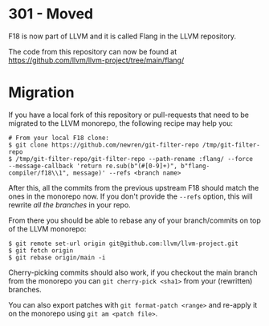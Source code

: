 # 301 - Moved

F18 is now part of LLVM and it is called Flang in the LLVM repository.

The code from this repository can now be found at
https://github.com/llvm/llvm-project/tree/main/flang/

# Migration

If you have a local fork of this repository or pull-requests that need to be
migrated to the LLVM monorepo, the following recipe may help you:

```
# From your local F18 clone:
$ git clone https://github.com/newren/git-filter-repo /tmp/git-filter-repo
$ /tmp/git-filter-repo/git-filter-repo --path-rename :flang/ --force  --message-callback 'return re.sub(b"(#[0-9]+)", b"flang-compiler/f18\\1", message)' --refs <branch name>
```

After this, all the commits from the previous upstream F18 should match the
ones in the monorepo now. If you don't provide the `--refs` option, this
will rewrite *all the branches* in your repo.

From there you should be able to rebase any of your branch/commits on top of
the LLVM monorepo:

```
$ git remote set-url origin git@github.com:llvm/llvm-project.git
$ git fetch origin
$ git rebase origin/main -i
```

Cherry-picking commits should also work, if you checkout the main branch from
the monorepo you can `git cherry-pick <sha1>` from your (rewritten) branches.

You can also export patches with `git format-patch <range>` and re-apply it on
the monorepo using `git am <patch file>`.

